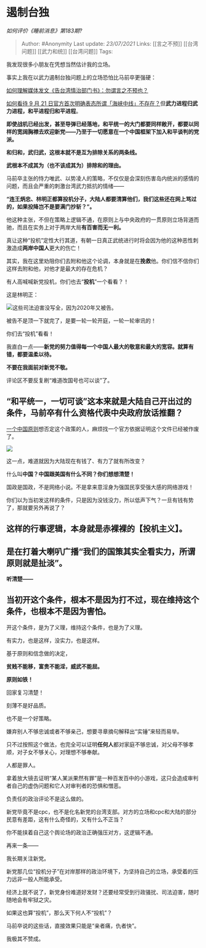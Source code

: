 # 遏制台独
*如何评价《睡前消息》第183期?*

> Author: #Anonymity
Last update: *23/07/2021* 
Links: [[言之不预]] [[台湾问题]] [[武力和统]] [[台湾问题]]
Tags:  

 
我发现很多小朋友在凭想当然估计我的立场。

事实上我在以武力遏制台独问题上的立场恐怕比马前卒更强硬：

[如何理解媒体发文《告台湾情治部门书》：勿谓言之不预也？](https://www.zhihu.com/question/425718470/answer/1526834835)  


[如何看待 9 月 21 日官方首次明确表态所谓「海峡中线」不存在？](https://www.zhihu.com/question/422314273/answer/1488075461)但**武力进程归武力进程，和平进程归和平进程**。

**即使战机已经出发，甚至导弹已经落地，和平统一的大门都要同样敞开，都要以同样的宽阔胸襟去欢迎新党——乃至于一切愿意在一个中国框架下加入和平谈判的党派。**

**和归和，武归武，这根本就不是互为排除关系的两条线。**

**武根本不成其为（也不该成其为）排除和的理由。**

马前卒主张的恃力唯武、以势凌人的策略，不仅仅是会深刻伤害岛内统派的感情的问题，而且会严重的刺激台湾武力抵抗的情绪——

**“连王炳忠、林明正都算投机分子，大陆人都要清算他们，我们这些还在网上骂过的，如果投降岂不是要满门抄斩？”。**

他这种主张，不但在策略上逻辑不通，在原则上与中央政府的一贯原则立场背道而驰，而且在实务上对于两岸大局**有百害而无一利。**

真让这种“投机”定性大行其道，有朝一日真正武统进行时将会因为他的这种恶性刺激造成**两岸中国人**更大的伤亡！

其实，我在这里劝阻你们去附和他这个论调，本身就是在**挽救**他。你们信不信你们这样去附和他，对他才是最大的存在危机？

有人高喊喊新党投机，你们也去“**投机**”一个看看？！

这是林明正：

![](https://pic4.zhimg.com/50/v2-654ed50a102d5ffbdf2a0c2e83634c41_hd.jpg?source=1940ef5c)这些司法迫害没写全，因为2020年又被告。

被告不是顶一下就完了，是要一轮一轮开庭，一轮一轮审讯的！

你们去“投机”看看！

我直白一点——**新党的努力值得每一个中国人最大的敬意和最大的宽容。就算有错，都要温柔以待。**

**不要在我面前对新党不敬。**

  


评论区不要反复刷“难道改国号也可以谈”了。

“和平统一，一切可谈”**这本来就是大陆自己开出过的条件，马前卒有什么资格代表中央政府放话推翻？**
--------------------------------------------------

[一个中国原则](https://link.zhihu.com/?target=http%3A//www.gov.cn/test/2005-07/29/content_18293.htm)想否定这个政策的人，麻烦找一个官方依据证明这个文件已经被作废了。

![](https://pic4.zhimg.com/50/v2-8bd587d741090296f9949391a65f8215_hd.jpg?source=1940ef5c)  


这一点，难道就因为大陆现在有钱了、有力了就有所改变？

什么叫**中国？中国跟美国有什么不同？你们想想清楚！**

国政是国政，不是网络小说。不是拿来意淫身为强国民享受强大感的网络游戏！

你们以为当初发这样的条件，只是因为没钱没力，所以低声下气？一旦有钱有势了，那就要另外再说了？

这样的行事逻辑，本身就是赤裸裸的【投机主义】。
-----------------------

是在打着大喇叭广播“我们的国策其实全看实力，所谓原则就是扯淡”。
--------------------------------

  


**听清楚——**

当初开这个条件，根本不是因为打不过，现在维持这个条件，也根本不是因为害怕。
-------------------------------------

开这个条件，是为了义理，维持这个条件，也是为了义理。

有实力，也是这样，没实力，也是这样。

基于原则和信念做的决定，

**贫贱不能移，富贵不能淫，威武不能屈。**

**原则如铁！**

回家复习清楚！

  


  


  


刻薄不是好品质。

也不是一个好策略。

嫌弃别人不够忠诚或者不够亲己，想要寻章摘句解释出“实锤”来轻而易举。

只不过按照这个做法，也完全可以证明**任何人**都对家庭不够忠诚，对父母不够孝顺，对子女不够关心，对理想不够奉献。

人都是罪人。

拿着放大镜去证明“某人某派果然有罪”是一种百发百中的小游戏，这只会造成审判者自己的虚伪问题和它人对审判者的恐惧和憎恶。

负责任的政治评论不是这么做的。

新党毕竟不是cpc，也不是化名新党的台湾支部。对方的立场和cpc和大陆的部分民意有差距，这有什么奇怪的，又有什么不正当？

你不能挟着自己这个舆论场的政治正确强压对方，这逻辑不通。

再来一条——

我长期关注新党。

新党那几位“投机分子”在对岸那样的政治环境下，为坚持自己的立场，承受着的压力远非一般人所能承受。

经济上就不说了，新党身份难道好发财？还要经常受到行政骚扰、司法迫害，随时随地会有牢狱之灾。

如果这也算“投机”，那么天下何人不“投机”？

马前卒说的这些话，直接效果只能是“亲者痛，仇者快”。

我极其不赞成。



